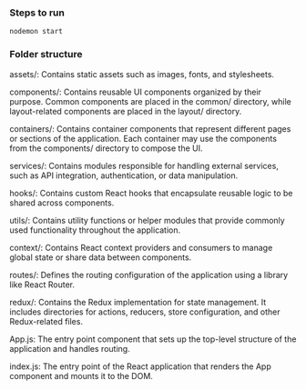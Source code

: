 ### Steps to run
`nodemon start`

### Folder structure
assets/: Contains static assets such as images, fonts, and stylesheets.

components/: Contains reusable UI components organized by their purpose. Common components are placed in the common/ directory, while layout-related components are placed in the layout/ directory.

containers/: Contains container components that represent different pages or sections of the application. Each container may use the components from the components/ directory to compose the UI.

services/: Contains modules responsible for handling external services, such as API integration, authentication, or data manipulation.

hooks/: Contains custom React hooks that encapsulate reusable logic to be shared across components.

utils/: Contains utility functions or helper modules that provide commonly used functionality throughout the application.

context/: Contains React context providers and consumers to manage global state or share data between components.

routes/: Defines the routing configuration of the application using a library like React Router.

redux/: Contains the Redux implementation for state management. It includes directories for actions, reducers, store configuration, and other Redux-related files.

App.js: The entry point component that sets up the top-level structure of the application and handles routing.

index.js: The entry point of the React application that renders the App component and mounts it to the DOM.